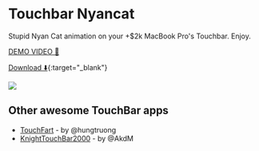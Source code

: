 # Touchbar Nyancat
Stupid Nyan Cat animation on your +$2k MacBook Pro's Touchbar. Enjoy.

[DEMO VIDEO 📼](https://www.youtube.com/watch?v=E7Or2M7XUb4)

[Download ⬇️](https://www.dropbox.com/s/3j18z84jctsecjf/touchbar_nyancat.app.zip?dl=0){:target="_blank"}


![](http://i.imgur.com/mHYg4vE.jpeg)


## Other awesome TouchBar apps

* [TouchFart][touchfart] - by @hungtruong
* [KnightTouchBar2000][KnightTouchBar2000] - by @AkdM

[touchfart]: <https://github.com/hungtruong/TouchFart>
[KnightTouchBar2000]: <https://github.com/AkdM/KnightTouchBar2000>


